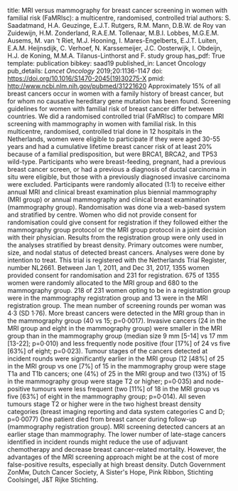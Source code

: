 title: MRI versus mammography for breast cancer screening in women with familial risk (FaMRIsc): a multicentre, randomised, controlled trial
authors: S. Saadatmand, H.A. Geuzinge, E.J.T. Rutgers, R.M. Mann, D.B.W. de Roy van Zuidewijn, H.M. Zonderland, R.A.E.M. Tollenaar, M.B.I. Lobbes, M.G.E.M. Ausems, M. van 't Riet, M.J. Hooning, I. Mares-Engelberts, E.J.T. Luiten, E.A.M. Heijnsdijk, C. Verhoef, N. Karssemeijer, J.C. Oosterwijk, I. Obdeijn, H.J. de Koning, M.M.A. Tilanus-Linthorst and F. study group
has_pdf: True
template: publication
bibkey: saad19
published_in: Lancet Oncology
pub_details: <i>Lancet Oncology</i> 2019;20:1136-1147
doi: https://doi.org/10.1016/S1470-2045(19)30275-X
pmid: http://www.ncbi.nlm.nih.gov/pubmed/31221620
Approximately 15% of all breast cancers occur in women with a family history of breast cancer, but for whom no causative hereditary gene mutation has been found. Screening guidelines for women with familial risk of breast cancer differ between countries. We did a randomised controlled trial (FaMRIsc) to compare MRI screening with mammography in women with familial risk. In this multicentre, randomised, controlled trial done in 12 hospitals in the Netherlands, women were eligible to participate if they were aged 30-55 years and had a cumulative lifetime breast cancer risk of at least 20% because of a familial predisposition, but were BRCA1, BRCA2, and TP53 wild-type. Participants who were breast-feeding, pregnant, had a previous breast cancer screen, or had a previous a diagnosis of ductal carcinoma in situ were eligible, but those with a previously diagnosed invasive carcinoma were excluded. Participants were randomly allocated (1:1) to receive either annual MRI and clinical breast examination plus biennial mammography (MRI group) or annual mammography and clinical breast examination (mammography group). Randomisation was done via a web-based system and stratified by centre. Women who did not provide consent for randomisation could give consent for registration if they followed either the mammography group protocol or the MRI group protocol in a joint decision with their physician. Results from the registration group were only used in the analyses stratified by breast density. Primary outcomes were number, size, and nodal status of detected breast cancers. Analyses were done by intention to treat. This trial is registered with the Netherlands Trial Register, number NL2661. Between Jan 1, 2011, and Dec 31, 2017, 1355 women provided consent for randomisation and 231 for registration. 675 of 1355 women were randomly allocated to the MRI group and 680 to the mammography group. 218 of 231 women opting to be in a registration group were in the mammography registration group and 13 were in the MRI registration group. The mean number of screening rounds per woman was 4·3 (SD 1·76). More breast cancers were detected in the MRI group than in the mammography group (40 vs 15; p=0·0017). Invasive cancers (24 in the MRI group and eight in the mammography group) were smaller in the MRI group than in the mammography group (median size 9 mm [5-14] vs 17 mm [13-22]; p=0·010) and less frequently node positive (four [17%] of 24 vs five [63%] of eight; p=0·023). Tumour stages of the cancers detected at incident rounds were significantly earlier in the MRI group (12 [48%] of 25 in the MRI group vs one [7%] of 15 in the mammography group were stage T1a and T1b cancers; one (4%) of 25 in the MRI group and two (13%) of 15 in the mammography group were stage T2 or higher; p=0·035) and node-positive tumours were less frequent (two [11%] of 18 in the MRI group vs five [63%] of eight in the mammography group; p=0·014). All seven tumours stage T2 or higher were in the two highest breast density categories (breast imaging reporting and data system categories C and D; p=0·0077) One patient died from breast cancer during follow-up (mammography registration group). MRI screening detected cancers at an earlier stage than mammography. The lower number of late-stage cancers identified in incident rounds might reduce the use of adjuvant chemotherapy and decrease breast cancer-related mortality. However, the advantages of the MRI screening approach might be at the cost of more false-positive results, especially at high breast density. Dutch Government ZonMw, Dutch Cancer Society, A Sister's Hope, Pink Ribbon, Stichting Coolsingel, J&T Rijke Stichting.

